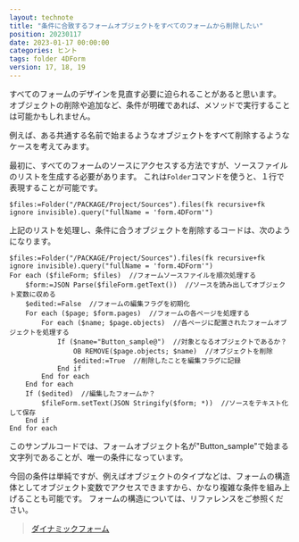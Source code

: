 ```yaml
---
layout: technote
title: "条件に合致するフォームオブジェクトをすべてのフォームから削除したい"
position: 20230117
date: 2023-01-17 00:00:00
categories: ヒント
tags: folder 4DForm
version: 17, 18, 19
---
```


すべてのフォームのデザインを見直す必要に迫られることがあると思います。
オブジェクトの削除や追加など、条件が明確であれば、メソッドで実行することは可能かもしれません。

<!--more-->

例えば、ある共通する名前で始まるようなオブジェクトをすべて削除するようなケースを考えてみます。

最初に、すべてのフォームのソースにアクセスする方法ですが、ソースファイルのリストを生成する必要があります。
これは`Folder`コマンドを使うと、１行で表現することが可能です。

```4d
$files:=Folder("/PACKAGE/Project/Sources").files(fk recursive+fk ignore invisible).query("fullName = 'form.4DForm'")
```
上記のリストを処理し、条件に合うオブジェクトを削除するコードは、次のようになります。

```4d
$files:=Folder("/PACKAGE/Project/Sources").files(fk recursive+fk ignore invisible).query("fullName = 'form.4DForm'")
For each ($fileForm; $files)  //フォームソースファイルを順次処理する
	$form:=JSON Parse($fileForm.getText())  //ソースを読み出してオブジェクト変数に収める
	$edited:=False  //フォームの編集フラグを初期化
	For each ($page; $form.pages)  //フォームの各ページを処理する
		For each ($name; $page.objects)  //各ページに配置されたフォームオブジェクトを処理する
			If ($name="Button_sample@")  //対象となるオブジェクトであるか？
				OB REMOVE($page.objects; $name)  //オブジェクトを削除
				$edited:=True  //削除したことを編集フラグに記録
			End if 
		End for each 
	End for each 
	If ($edited)  //編集したフォームか？
		$fileForm.setText(JSON Stringify($form; *))  //ソースをテキスト化して保存
	End if 
End for each 
```

このサンプルコードでは、フォームオブジェクト名が"Button_sample"で始まる文字列であることが、唯一の条件になっています。

今回の条件は単純ですが、例えばオブジェクトのタイプなどは、フォームの構造体としてオブジェクト変数でアクセスできますから、かなり複雑な条件を組み上げることも可能です。
フォームの構造については、リファレンスをご参照ください。

> [ダイナミックフォーム](https://doc.4d.com/4Dv19/4D/19/Dynamic-Forms.300-5416668.ja.html)
